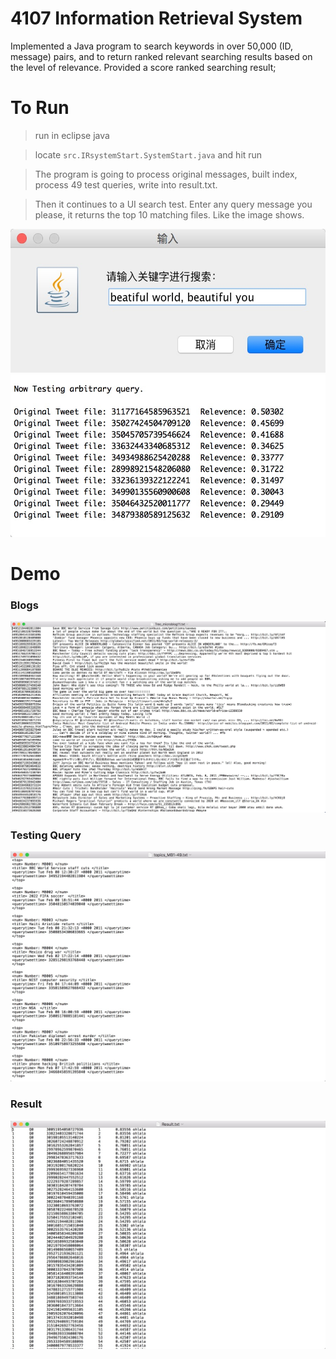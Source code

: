 # 4107 Information Retrieval System

Implemented a Java program to search keywords in over 50,000 (ID, message) pairs, and to return ranked relevant searching results based on the level of relevance. Provided a score ranked searching result;
# To Run
>run in eclipse java

>locate `src.IRsystemStart.SystemStart.java` and hit run
 
>The program is going to process original messages, built index, process 49 test queries, write into result.txt.

>Then it continues to a UI search test. Enter any query message you please, it returns the top 10 matching files. Like the image shows.
<img width="530" height="230" src="https://github.com/jimjimliu/4107-Information-Retrieval-System/blob/master/image/cmd2.jpg">
<img width="530" height="260" src="https://github.com/jimjimliu/4107-Information-Retrieval-System/blob/master/image/search_result.jpg">

# Demo
### Blogs
![Image discription](https://github.com/jimjimliu/4107-Information-Retrieval-System/blob/master/image/blog.jpg)
### Testing Query
![Image discription](https://github.com/jimjimliu/4107-Information-Retrieval-System/blob/master/image/queries.jpg)
### Result
![Image discription](https://github.com/jimjimliu/4107-Information-Retrieval-System/blob/master/image/result.jpg)

